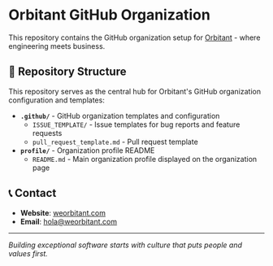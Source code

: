 # Orbitant GitHub Organization

This repository contains the GitHub organization setup for [Orbitant](https://weorbitant.com) - where engineering meets business.

## 📁 Repository Structure

This repository serves as the central hub for Orbitant's GitHub organization configuration and templates:

- **`.github/`** - GitHub organization templates and configuration
  - `ISSUE_TEMPLATE/` - Issue templates for bug reports and feature requests
  - `pull_request_template.md` - Pull request template
- **`profile/`** - Organization profile README
  - `README.md` - Main organization profile displayed on the organization page


## 📞 Contact

- **Website**: [weorbitant.com](https://weorbitant.com)
- **Email**: hola@weorbitant.com

---

*Building exceptional software starts with culture that puts people and values first.*
